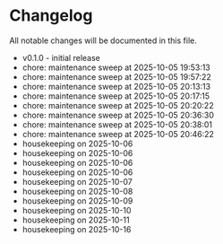 ﻿# Changelog
All notable changes will be documented in this file.
- v0.1.0 - initial release
- chore: maintenance sweep at 2025-10-05 19:53:13
- chore: maintenance sweep at 2025-10-05 19:57:22
- chore: maintenance sweep at 2025-10-05 20:13:13
- chore: maintenance sweep at 2025-10-05 20:17:15
- chore: maintenance sweep at 2025-10-05 20:20:22
- chore: maintenance sweep at 2025-10-05 20:36:30
- chore: maintenance sweep at 2025-10-05 20:38:01
- chore: maintenance sweep at 2025-10-05 20:46:22
- housekeeping on 2025-10-06
- housekeeping on 2025-10-06
- housekeeping on 2025-10-06
- housekeeping on 2025-10-06
- housekeeping on 2025-10-07
- housekeeping on 2025-10-08
- housekeeping on 2025-10-09
- housekeeping on 2025-10-10
- housekeeping on 2025-10-11
- housekeeping on 2025-10-16
